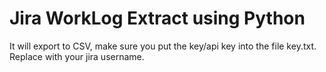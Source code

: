 # Jira WorkLog Extract using Python
It will export to CSV, make sure you put the key/api key into the file key.txt.
Replace with your jira username. 
